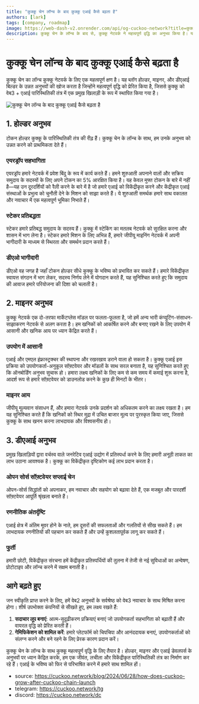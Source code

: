 ```yaml
---
title: "कुक्कू चेन लॉन्च के बाद कुक्कू एआई कैसे बढ़ता है"
authors: [lark]
tags: [company, roadmap]
image: https://web-dash-v2.onrender.com/api/og-cuckoo-network?title=कुक्कू चेन लॉन्च के बाद कुक्कू एआई कैसे बढ़ता है
description: कुक्कू चेन के लॉन्च के बाद से, कुक्कू नेटवर्क ने महत्वपूर्ण वृद्धि का अनुभव किया है। यह ब्लॉग होल्डर, माइनर, और डीएआई बिल्डर के उन्नत अनुभवों की खोज करता है जो इस परिवर्तन को चला रहे हैं।
---
```


# कुक्कू चेन लॉन्च के बाद कुक्कू एआई कैसे बढ़ता है

कुक्कू चेन का लॉन्च कुक्कू नेटवर्क के लिए एक महत्वपूर्ण क्षण है। यह ब्लॉग होल्डर, माइनर, और डीएआई बिल्डर के उन्नत अनुभवों की खोज करता है जिन्होंने महत्वपूर्ण वृद्धि को प्रेरित किया है, जिससे कुक्कू को वेब3 + एआई पारिस्थितिकी तंत्र में एक प्रमुख खिलाड़ी के रूप में स्थापित किया गया है।

![कुक्कू चेन लॉन्च के बाद कुक्कू एआई कैसे बढ़ता है](https://cuckoo-network.b-cdn.net/how-does-cuckoo-grow-after-cuckoo-chain-launch.webp "कुक्कू चेन लॉन्च के बाद कुक्कू एआई कैसे बढ़ता है")

## 1. होल्डर अनुभव

टोकन होल्डर कुक्कू के पारिस्थितिकी तंत्र की रीढ़ हैं। कुक्कू चेन के लॉन्च के साथ, हम उनके अनुभव को उन्नत करने को प्राथमिकता देते हैं।

### एयरड्रॉप सहभागिता

एयरड्रॉप हमारे नेटवर्क में प्रवेश बिंदु के रूप में कार्य करते हैं। हमने शुरुआती अपनाने वालों और सक्रिय समुदाय के सदस्यों के लिए अपने टोकन का 5% आरक्षित किया है। यह केवल मुफ्त टोकन के बारे में नहीं है—यह उन दूरदर्शियों को रैली करने के बारे में है जो हमारे एआई को विकेंद्रीकृत करने और केंद्रीकृत एआई संस्थाओं के प्रभुत्व को चुनौती देने के मिशन को साझा करते हैं। ये शुरुआती समर्थक हमारे साथ वकालत और नवाचार में एक महत्वपूर्ण भूमिका निभाते हैं।

### स्टेकर प्रतिबद्धता

स्टेकर हमारे प्रतिबद्ध समुदाय के सदस्य हैं। कुक्कू में स्टेकिंग का मतलब नेटवर्क को सुरक्षित करना और शासन में भाग लेना है। स्टेकर हमारे मिशन के लिए अभिन्न हैं, हमारे जीपीयू माइनिंग नेटवर्क में अपनी भागीदारी के माध्यम से स्थिरता और समर्थन प्रदान करते हैं।

### डीएओ भागीदारी

डीएओ वह जगह है जहाँ टोकन होल्डर सीधे कुक्कू के भविष्य को प्रभावित कर सकते हैं। हमारे विकेंद्रीकृत स्वायत्त संगठन में भाग लेकर, सदस्य निर्णय लेने में योगदान करते हैं, यह सुनिश्चित करते हुए कि समुदाय की आवाज हमारे परियोजना की दिशा को चलाती है।

## 2. माइनर अनुभव

कुक्कू नेटवर्क एक दो-तरफा मार्केटप्लेस मॉडल पर फलता-फूलता है, जो हमें अन्य भारी कंप्यूटिंग-संसाधन-साझाकरण नेटवर्क से अलग करता है। हम खनिकों को आकर्षित करने और बनाए रखने के लिए उपयोग में आसानी और खनिक आय पर ध्यान केंद्रित करते हैं।

### उपयोग में आसानी

एआई और एमएल इंफ्रास्ट्रक्चर की स्थापना और रखरखाव डराने वाला हो सकता है। कुक्कू एआई इस प्रक्रिया को उपयोगकर्ता-अनुकूल सॉफ़्टवेयर और मॉडलों के साथ सरल बनाता है, यह सुनिश्चित करते हुए कि ऑनबोर्डिंग अनुभव सुचारू हो। हमारा लक्ष्य खनिकों के लिए कम से कम समय में कमाई शुरू करना है, आदर्श रूप से हमारे सॉफ़्टवेयर को डाउनलोड करने के कुछ ही मिनटों के भीतर।

### माइनर आय

जीपीयू मूल्यवान संसाधन हैं, और हमारा नेटवर्क उनके प्रदर्शन को अधिकतम करने का लक्ष्य रखता है। हम यह सुनिश्चित करते हैं कि खनिकों को स्थिर मुद्रा में उचित बाजार मूल्य पर पुरस्कृत किया जाए, जिससे कुक्कू के साथ खनन करना लाभदायक और विश्वसनीय हो।

## 3. डीएआई अनुभव

प्रमुख खिलाड़ियों द्वारा वर्चस्व वाले जनरेटिव एआई उद्योग में प्रतिस्पर्धा करने के लिए हमारी अनूठी ताकत का लाभ उठाना आवश्यक है। कुक्कू का विकेंद्रीकृत दृष्टिकोण कई लाभ प्रदान करता है।

### ओपन सोर्स सॉफ़्टवेयर सप्लाई चेन

ओपन-सोर्स सिद्धांतों को अपनाकर, हम नवाचार और सहयोग को बढ़ावा देते हैं, एक मजबूत और पारदर्शी सॉफ़्टवेयर आपूर्ति श्रृंखला बनाते हैं।

### रणनीतिक अंतर्दृष्टि

एआई क्षेत्र में अंतिम मूवर होने के नाते, हम दूसरों की सफलताओं और गलतियों से सीख सकते हैं। हम लाभदायक रणनीतियों की पहचान कर सकते हैं और उन्हें कुशलतापूर्वक लागू कर सकते हैं।

### फुर्ती

हमारी छोटी, विकेंद्रीकृत संरचना हमें केंद्रीकृत प्रतिस्पर्धियों की तुलना में तेजी से नई सुविधाओं का अन्वेषण, प्रोटोटाइप और लॉन्च करने में सक्षम बनाती है।

## आगे बढ़ते हुए

जन स्वीकृति प्राप्त करने के लिए, हमें वेब2 अनुभवों के सर्वश्रेष्ठ को वेब3 नवाचार के साथ मिश्रित करना होगा। शीर्ष उपभोक्ता कंपनियों से सीखते हुए, हम लक्ष्य रखते हैं:

1. **सदाचार लूप बनाएं**: आत्म-सुदृढ़ीकरण प्रक्रियाएं बनाएं जो उपयोगकर्ता सहभागिता को बढ़ाती हैं और वायरल वृद्धि को प्रेरित करती हैं।
2. **गेमिफिकेशन को शामिल करें**: हमारे प्लेटफॉर्म को चिपचिपा और आनंददायक बनाएं, उपयोगकर्ताओं को संलग्न करने और बने रहने के लिए प्रेरक कारण प्रदान करें।

कुक्कू चेन के लॉन्च के साथ कुक्कू महत्वपूर्ण वृद्धि के लिए तैयार है। होल्डर, माइनर और एआई डेवलपर्स के अनुभवों पर ध्यान केंद्रित करके, हम एक जीवंत, लचीला और विकेंद्रीकृत पारिस्थितिकी तंत्र का निर्माण कर रहे हैं। एआई के भविष्य को फिर से परिभाषित करने में हमारे साथ शामिल हों।


- source: https://cuckoo.network/blog/2024/06/28/how-does-cuckoo-grow-after-cuckoo-chain-launch
- telegram: https://cuckoo.network/tg
- discord: https://cuckoo.network/dc